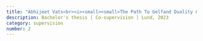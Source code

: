 ```yaml
---
title: "Abhijeet Vats<br><i><small><small>The Path To Gelfand Duality & Spectral Theory</small></small></i>"
description: Bachelor's thesis | Co-supervision | Lund, 2023
category: supervision
number: 2
---
```


